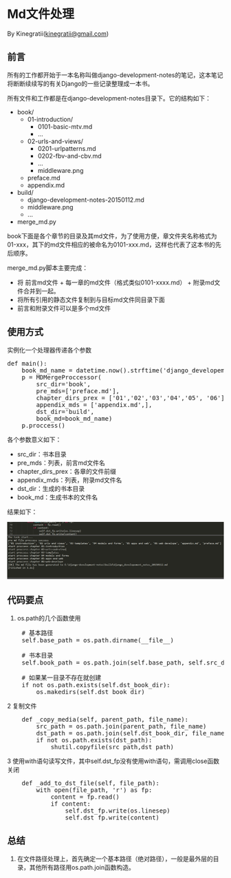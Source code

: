 # Md文件处理

By Kinegratii(kinegratii@gmail.com)

## 前言

所有的工作都开始于一本名称叫做django-development-notes的笔记，这本笔记将断断续续写的有关Django的一些记录整理成一本书。

所有文件和工作都是在django-development-notes目录下。它的结构如下：

* book/
    * 01-introduction/
        * 0101-basic-mtv.md
        * ...
    * 02-urls-and-views/
        * 0201-urlpatterns.md
        * 0202-fbv-and-cbv.md
        * ...
        * middleware.png
    * preface.md
    * appendix.md
* build/
    * django-development-notes-20150112.md
    * middleware.png
    * ...
* merge_md.py

book下面是各个章节的目录及其md文件，为了使用方便，章文件夹名称格式为01-xxx，其下的md文件相应的被命名为0101-xxx.md，这样也代表了这本书的先后顺序。

merge_md.py脚本主要完成：

* 将 前言md文件 + 每一章的md文件（格式类似0101-xxxx.md） + 附录md文件合并到一起。
* 将所有引用的静态文件复制到与目标md文件同目录下面
* 前言和附录文件可以是多个md文件

## 使用方式

实例化一个处理器传递各个参数
<pre>
def main():
    book_md_name = datetime.now().strftime('django_developement_notes_%Y%m%d.md')
    p = MDMergeProccessor(
        src_dir='book',
        pre_mds=['preface.md'],
        chapter_dirs_prex = ['01','02','03','04','05', '06'],
        appendix_mds = ['appendix.md',],
        dst_dir='build',
        book_md=book_md_name)
    p.proccess()
</pre>

各个参数意义如下：

* src_dir：书本目录
* pre_mds：列表，前言md文件名
* chapter_dirs_prex：各章的文件前缀
* appendix_mds：列表，附录md文件名
* dst_dir：生成的书本目录
* book_md：生成书本的文件名

结果如下：

![result01](result01.png)

## 代码要点

1. os.path的几个函数使用

<pre>
    # 基本路径
    self.base_path = os.path.dirname(__file__)
    
    # 书本目录
    self.book_path = os.path.join(self.base_path, self.src_dir)

    # 如果某一目录不存在就创建
    if not os.path.exists(self.dst_book_dir):
        os.makedirs(self.dst_book_dir)
</pre>

2 复制文件

<pre>
    def _copy_media(self, parent_path, file_name):
        src_path = os.path.join(parent_path, file_name)
        dst_path = os.path.join(self.dst_book_dir, file_name)
        if not os.path.exists(dst_path):
            shutil.copyfile(src_path,dst_path)
</pre>

3 使用with语句读写文件，其中self.dst_fp没有使用with语句，需调用close函数关闭

<pre>
    def _add_to_dst_file(self, file_path):
        with open(file_path, 'r') as fp:
            content = fp.read()
            if content:
                self.dst_fp.write(os.linesep)
                self.dst_fp.write(content)
</pre>

## 总结

1. 在文件路径处理上，首先确定一个基本路径（绝对路径），一般是最外层的目录，其他所有路径用os.path.join函数构造。





